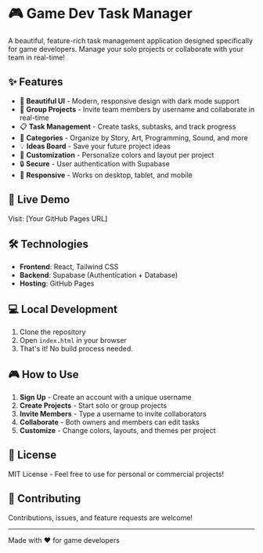 # 🎮 Game Dev Task Manager

A beautiful, feature-rich task management application designed specifically for game developers. Manage your solo projects or collaborate with your team in real-time!

## ✨ Features

- 🎨 **Beautiful UI** - Modern, responsive design with dark mode support
- 👥 **Group Projects** - Invite team members by username and collaborate in real-time
- 📋 **Task Management** - Create tasks, subtasks, and track progress
- 🎯 **Categories** - Organize by Story, Art, Programming, Sound, and more
- 💡 **Ideas Board** - Save your future project ideas
- 🎨 **Customization** - Personalize colors and layout per project
- 🔒 **Secure** - User authentication with Supabase
- 📱 **Responsive** - Works on desktop, tablet, and mobile

## 🚀 Live Demo

Visit: [Your GitHub Pages URL]

## 🛠️ Technologies

- **Frontend**: React, Tailwind CSS
- **Backend**: Supabase (Authentication + Database)
- **Hosting**: GitHub Pages

## 💻 Local Development

1. Clone the repository
2. Open `index.html` in your browser
3. That's it! No build process needed.

## 🎮 How to Use

1. **Sign Up** - Create an account with a unique username
2. **Create Projects** - Start solo or group projects
3. **Invite Members** - Type a username to invite collaborators
4. **Collaborate** - Both owners and members can edit tasks
5. **Customize** - Change colors, layouts, and themes per project

## 📝 License

MIT License - Feel free to use for personal or commercial projects!

## 🤝 Contributing

Contributions, issues, and feature requests are welcome!

---

Made with ❤️ for game developers
